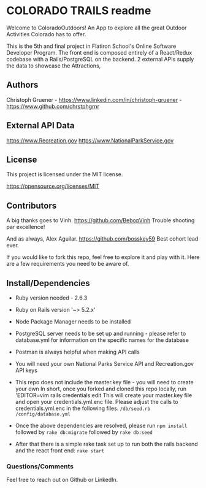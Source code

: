 # COLORADO TRAILS readme

Welcome to ColoradoOutdoors!
An App to explore all the great Outdoor Activities Colorado has to offer. 

This is the 5th and final project in Flatiron School's Online Software Developer Program. 
The front end is composed entirely of a React/Redux codebase with a Rails/PostgreSQL on the backend. 
2 external APIs supply the data to showcase the Attractions, 

## Authors

Christoph Gruener - https://www.linkedin.com/in/christoph-gruener - https://www.github.com/chrstphgrnr

## External API Data

https://www.Recreation.gov
https://www.NationalParkService.gov

## License 

This project is licensed under the MIT license. 

https://opensource.org/licenses/MIT

## Contributors

A big thanks goes to Vinh. https://github.com/BebopVinh
Trouble shooting par excellence! 

And as always, Alex Aguilar. https://github.com/bosskey59
Best cohort lead ever. 





If you would like to fork this repo, feel free to explore it and play with it. 
Here are a few requirements you need to be aware of. 


## Install/Dependencies

* Ruby version needed - 2.6.3
* Ruby on Rails version '~> 5.2.x'
* Node Package Manager needs to be installed
* PostgreSQL server needs to be set up and running - please refer to database.yml for information on the specific names for the database
* Postman is always helpful when making API calls
* You will need your own National Parks Service API and Recreation.gov API keys
* This repo does not include the master.key file - you will need to create your own
    In short, once you forked and cloned this repo locally, run 'EDITOR=vim rails credentials:edit 
    This will create your master.key file and open your credentials.yml.enc file. 
    Please adjust the calls to credentials.yml.enc in the following files. 
    ```/db/seed.rb``` 
    ```/config/database.yml``` 

* Once the above dependencies are resolved, please run ```npm install ``` followed by ```rake db:migrate``` followed by ```rake db:seed``` 
* After that there is a simple rake task set up to run both the rails backend and the react front end: ```rake start```

### Questions/Comments 

Feel free to reach out on Github or LinkedIn. 







